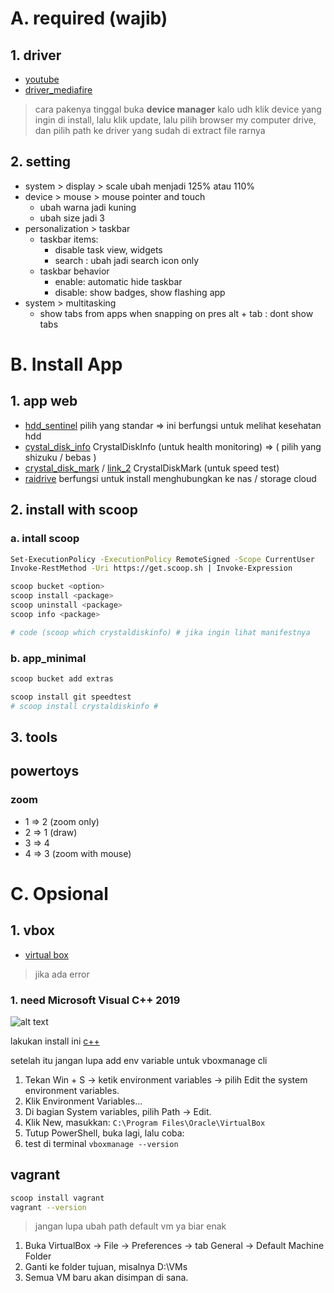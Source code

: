 # A. required (wajib)
## 1. driver
<!-- - [sdi-tool](https://sdi-tool.org/) -->
- [youtube](https://youtu.be/r7kOhoqBTiA?si=N5-C-tLFm3i5SSiO)
- [driver_mediafire](https://www.mediafire.com/file/8qhm7xb6q4p9svh/Driver_Workplus.rar/file)

> cara pakenya tinggal buka **device manager** kalo udh klik device yang ingin di install, lalu klik update, lalu pilih browser my computer drive, dan pilih path ke driver yang sudah di extract file rarnya

## 2. setting
- system > display > scale
  ubah menjadi 125% atau 110%
- device > mouse > mouse pointer and touch
  - ubah warna jadi kuning
  - ubah size jadi 3
- personalization > taskbar
  - taskbar items: 
    - disable task view, widgets
    - search : ubah jadi search icon only
  - taskbar behavior
    - enable: automatic hide taskbar
    - disable: show badges, show flashing app
- system > multitasking
  - show tabs from apps when snapping on pres alt + tab : dont show tabs

# B. Install App
## 1. app web
- [hdd_sentinel](https://www.hdsentinel.com/download.php)
  pilih yang standar => ini berfungsi untuk melihat kesehatan hdd
- [cystal_disk_info](https://crystalmark.info/en/)
  CrystalDiskInfo (untuk health monitoring) => ( pilih yang shizuku / bebas )
- [crystal_disk_mark](https://crystalmark.info/en/software/crystaldiskmark/) / [link_2](https://crystalmark.info/en/download/#CrystalDiskMark)
  CrystalDiskMark (untuk speed test)
- [raidrive](https://www.raidrive.com/download)
  berfungsi untuk install menghubungkan ke nas / storage cloud

## 2. install with scoop
### a. intall scoop
```bash
Set-ExecutionPolicy -ExecutionPolicy RemoteSigned -Scope CurrentUser
Invoke-RestMethod -Uri https://get.scoop.sh | Invoke-Expression

scoop bucket <option>
scoop install <package>
scoop uninstall <package>
scoop info <package>

# code (scoop which crystaldiskinfo) # jika ingin lihat manifestnya
```

### b. app_minimal
```bash
scoop bucket add extras

scoop install git speedtest
# scoop install crystaldiskinfo # 
```

<!-- ## app medium
```bash
scoop bucket add extras

scoop install 
``` -->

## 3. tools
## powertoys
### zoom
- 1 => 2 (zoom only)
- 2 => 1 (draw)
- 3 => 4
- 4 => 3 (zoom with mouse)

# C. Opsional
## 1. vbox
- [virtual box](https://www.virtualbox.org/)

> jika ada error
### 1. need Microsoft Visual C++ 2019
![alt text](images/setup_windows/image.png)

lakukan install ini [c++](https://learn.microsoft.com/en-us/cpp/windows/latest-supported-vc-redist?view=msvc-170)

setelah itu jangan lupa add env variable untuk vboxmanage cli

1. Tekan Win + S → ketik environment variables → pilih Edit the system environment variables.
2. Klik Environment Variables...
3. Di bagian System variables, pilih Path → Edit.
4. Klik New, masukkan: ```C:\Program Files\Oracle\VirtualBox```
5. Tutup PowerShell, buka lagi, lalu coba:
6. test di terminal ```vboxmanage --version```

## vagrant
```bash
scoop install vagrant
vagrant --version
```

> jangan lupa ubah path default vm ya biar enak

1. Buka VirtualBox → File → Preferences → tab General → Default Machine Folder
2. Ganti ke folder tujuan, misalnya D:\VMs
3. Semua VM baru akan disimpan di sana.